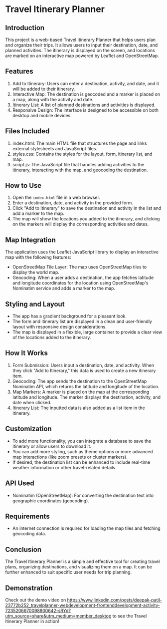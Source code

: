 # Travel Itinerary Planner

## Introduction
This project is a web-based Travel Itinerary Planner that helps users plan and organize their trips. It allows users to input their destination, date, and planned activities. The itinerary is displayed on the screen, and locations are marked on an interactive map powered by Leaflet and OpenStreetMap.

## Features
1. Add to Itinerary: Users can enter a destination, activity, and date, and it will be added to their itinerary.
2. Interactive Map: The destination is geocoded and a marker is placed on a map, along with the activity and date.
3. Itinerary List: A list of planned destinations and activities is displayed.
4. Responsive Design: The interface is designed to be accessible on both desktop and mobile devices.

## Files Included
1. index.html: The main HTML file that structures the page and links external stylesheets and JavaScript files.
2. styles.css: Contains the styles for the layout, form, itinerary list, and map.
3. script.js: The JavaScript file that handles adding activities to the itinerary, interacting with the map, and geocoding the destination.

## How to Use
1. Open the `index.html` file in a web browser.
2. Enter a destination, date, and activity in the provided form.
3. Click "Add to Itinerary" to save the destination and activity in the list and add a marker to the map.
4. The map will show the locations you added to the itinerary, and clicking on the markers will display the corresponding activities and dates.

## Map Integration
The application uses the Leaflet JavaScript library to display an interactive map with the following features:
- OpenStreetMap Tile Layer: The map uses OpenStreetMap tiles to display the world map.
- Geocoding: When a user adds a destination, the app fetches latitude and longitude coordinates for the location using OpenStreetMap's Nominatim service and adds a marker to the map.

## Styling and Layout
- The app has a gradient background for a pleasant look.
- The form and itinerary list are displayed in a clean and user-friendly layout with responsive design considerations.
- The map is displayed in a flexible, large container to provide a clear view of the locations added to the itinerary.

## How It Works
1. Form Submission: Users input a destination, date, and activity. When they click "Add to Itinerary," this data is used to create a new itinerary item.
2. Geocoding: The app sends the destination to the OpenStreetMap Nominatim API, which returns the latitude and longitude of the location.
3. Map Markers: A marker is placed on the map at the corresponding latitude and longitude. The marker displays the destination, activity, and date when clicked.
4. Itinerary List: The inputted data is also added as a list item in the itinerary.

## Customization
- To add more functionality, you can integrate a database to save the itinerary or allow users to download it.
- You can add more styling, such as theme options or more advanced map interactions (like zoom presets or cluster markers).
- If desired, the destination list can be enhanced to include real-time weather information or other travel-related details.

## API Used
- Nominatim (OpenStreetMap): For converting the destination text into geographic coordinates (geocoding).

## Requirements
- An internet connection is required for loading the map tiles and fetching geocoding data.

## Conclusion
The Travel Itinerary Planner is a simple and effective tool for creating travel plans, organizing destinations, and visualizing them on a map. It can be further enhanced to suit specific user needs for trip planning.

## Demonstration
Check out the demo video on https://www.linkedin.com/posts/deepak-patil-23772b252_travelplanner-webdevelopment-frontenddevelopment-activity-7235206670098800642-sRYd?utm_source=share&utm_medium=member_desktop to see the Travel Itinerary Planner in action!